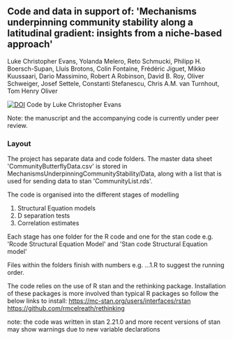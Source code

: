 ## Code and data in support of: 'Mechanisms underpinning community stability along a latitudinal gradient: insights from a niche-based approach'

Luke Christopher Evans, Yolanda Melero, Reto Schmucki, Philipp H. Boersch-Supan, Lluís Brotons, Colin Fontaine, Frédéric Jiguet, Mikko Kuussaari, Dario Massimino, Robert A Robinson, David B. Roy, Oliver Schweiger, Josef Settele, Constanti Stefanescu, Chris A.M. van Turnhout, Tom Henry Oliver

[![DOI](https://zenodo.org/badge/495495841.svg)](https://zenodo.org/badge/latestdoi/495495841)
Code by Luke Christopher Evans

Note: the manuscript and the accompanying code is currently under peer review.

### Layout
The project has separate data and code folders. The master data sheet 'CommunityButterflyData.csv' is stored in MechanismsUnderpinningCommunityStability/Data, along with a list that is used for sending data to stan 'CommunityList.rds'.

The code is organised into the different stages of modelling
1) Structural Equation models
2) D separation tests
3) Correlation estimates

Each stage has one folder for the R code and one for the stan code e.g. 'Rcode Structural Equation Model' and 'Stan code Structural Equation model'

Files within the folders finish with numbers e.g. ...1.R to suggest the running order.

The code relies on the use of R stan and the rethinking package. Installation of these packages is more involved than typical R packages so follow the below links to install:
https://mc-stan.org/users/interfaces/rstan
https://github.com/rmcelreath/rethinking

note: the code was written in stan 2.21.0 and more recent versions of stan may show warnings due
to new variable declarations 
